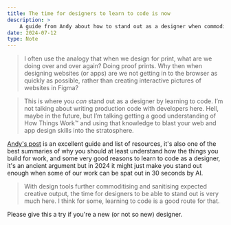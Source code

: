 ```yaml
---
title: The time for designers to learn to code is now
description: >
    A guide from Andy about how to stand out as a designer when commoditisation approaches
date: 2024-07-12
type: Note
---
```



> I often use the analogy that when we design for print, what are we doing over
> and over again? Doing proof prints. Why then when designing websites (or
> apps) are we not getting in to the browser as quickly as possible, rather
> than creating interactive pictures of websites in Figma?

> This is where you _can_ stand out as a designer by learning to code. I’m not
> talking about writing production code with developers here. Hell, maybe in
> the future, but I’m talking getting a good understanding of How Things Work™
> and using that knowledge to blast your web and app design skills into the
> stratosphere.

[Andy's post](https://piccalil.li/blog/the-time-for-designers-to-learn-to-code-is-now/?ref=main-rss-feed)
is an excellent guide and list of resources, it's also one of the best
summaries of why you should at least understand how the things you build for
work, and some very good reasons to learn to code as a designer, it's an
ancient argument but in 2024 it might just make you stand out enough when some
of our work can be spat out in 30 seconds by AI.

> With design tools further commoditising and sanitising expected creative
> output, the time for designers to be able to stand out is very much here.
> I think for some, learning to code is a good route for that.

Please give this a try if you're a new (or not so new) designer.
